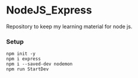 # NodeJS_Express
Repository to keep my learning material for node js.

### Setup
```
npm init -y 
npm i express
npm i --saved-dev nodemon
npm run StartDev
```